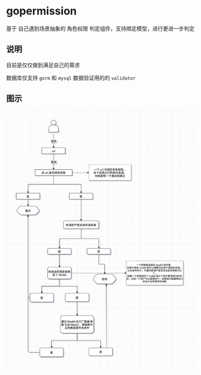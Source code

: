 # gopermission
基于 自己遇到场景抽象的 角色权限 判定组件，支持绑定模型，进行更进一步判定

## 说明
目前是仅仅做到满足自己的需求

数据库仅支持 `gorm` 和 `mysql`
数据验证用的的 `validator`

## 图示
![图示](./flow_chart.png)

